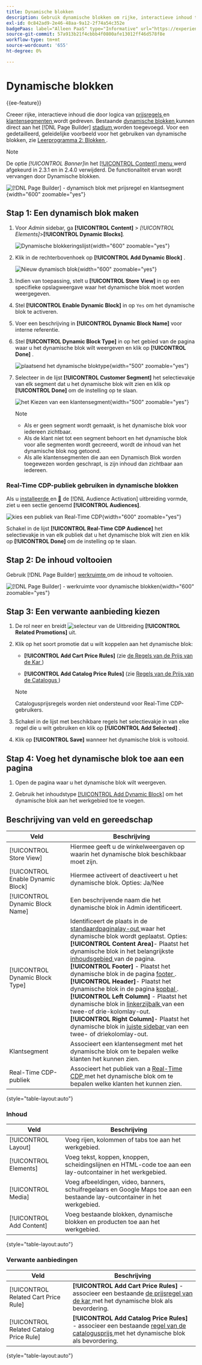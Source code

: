 ```yaml
---
title: Dynamische blokken
description: Gebruik dynamische blokken om rijke, interactieve inhoud te creëren die door logica van prijsregels en klantensegmenten wordt gedreven.
exl-id: 0c842ad9-2e46-48aa-9a12-2f74a54c352e
badgePaas: label="Alleen PaaS" type="Informative" url="https://experienceleague.adobe.com/nl/docs/commerce/user-guides/product-solutions" tooltip="Is alleen van toepassing op Adobe Commerce op Cloud-projecten (door Adobe beheerde PaaS-infrastructuur) en op projecten in het veld."
source-git-commit: 57a913b21f4cbbb4f0800afe13012ff46d578f8e
workflow-type: tm+mt
source-wordcount: '655'
ht-degree: 0%

---
```


# Dynamische blokken

{{ee-feature}}

Creeer rijke, interactieve inhoud die door logica van [ prijsregels ](../merchandising-promotions/introduction.md#price-rules) en [ klantensegmenten ](../customers/customer-segments.md) wordt gedreven. Bestaande [ dynamische blokken ](../page-builder/dynamic-block.md) kunnen direct aan het [!DNL Page Builder] [ stadium ](../page-builder/workspace.md) worden toegevoegd. Voor een gedetailleerd, geleidelijke voorbeeld voor het gebruiken van dynamische blokken, zie [ Leerprogramma 2: Blokken ](../page-builder/2-blocks.md).

>[!NOTE]
>
>De optie _[!UICONTROL Banner]_&#x200B;in het [[!UICONTROL Content] menu ](content-menu.md) werd afgekeurd in 2.3.1 en in 2.4.0 verwijderd. De functionaliteit ervan wordt vervangen door Dynamische blokken.

![[!DNL Page Builder] - dynamisch blok met prijsregel en klantsegment ](../page-builder/assets/pb-tutorial2-dynamic-block-storefront.png){width="600" zoomable="yes"}

## Stap 1: Een dynamisch blok maken

1. Voor _Admin_ sidebar, ga **[!UICONTROL Content]** > _[!UICONTROL Elements]_>**[!UICONTROL Dynamic Blocks]**.

   ![ Dynamische blokkeringslijst ](../page-builder/assets/pb-tutorial2-block-dynamic-add.png){width="600" zoomable="yes"}

1. Klik in de rechterbovenhoek op **[!UICONTROL Add Dynamic Block]** .

   ![ Nieuw dynamisch blok ](../page-builder/assets/pb-tutorial2-block-dynamic-new.png){width="600" zoomable="yes"}

1. Indien van toepassing, stelt u **[!UICONTROL Store View]** in op een specifieke opslagweergave waar het dynamische blok moet worden weergegeven.

1. Stel **[!UICONTROL Enable Dynamic Block]** in op `Yes` om het dynamische blok te activeren.

1. Voer een beschrijving in **[!UICONTROL Dynamic Block Name]** voor interne referentie.

1. Stel **[!UICONTROL Dynamic Block Type]** in op het gebied van de pagina waar u het dynamische blok wilt weergeven en klik op **[!UICONTROL Done]** .

   ![ plaatsend het dynamische bloktype ](../page-builder/assets/pb-dynamic-block-type.png){width="500" zoomable="yes"}

1. Selecteer in de lijst **[!UICONTROL Customer Segment]** het selectievakje van elk segment dat u het dynamische blok wilt zien en klik op **[!UICONTROL Done]** om de instelling op te slaan.

   ![ het Kiezen van een klantensegment ](../page-builder/assets/pb-dynamic-block-customer-segment.png){width="500" zoomable="yes"}

   >[!NOTE]
   >
   >- Als er geen segment wordt gemaakt, is het dynamische blok voor iedereen zichtbaar.
   >- Als de klant niet tot een segment behoort en het dynamische blok voor alle segmenten wordt gecreeerd, wordt de inhoud van het dynamische blok nog getoond.
   >- Als alle klantensegmenten die aan een Dynamisch Blok worden toegewezen worden geschrapt, is zijn inhoud dan zichtbaar aan iedereen.

### Real-Time CDP-publiek gebruiken in dynamische blokken

Als u [ installeerde ](../customers/audience-activation.md#install-the-extension) en [&#128279;](../customers/audience-activation.md#configure-the-extension) de [!DNL Audience Activation] uitbreiding vormde, ziet u een sectie genoemd **[!UICONTROL Audiences]**.

![ kies een publiek van Real-Time CDP ](./assets/dynamic-block-rtcdp.png){width="600" zoomable="yes"}

Schakel in de lijst **[!UICONTROL Real-Time CDP Audience]** het selectievakje in van elk publiek dat u het dynamische blok wilt zien en klik op **[!UICONTROL Done]** om de instelling op te slaan.

## Stap 2: De inhoud voltooien

Gebruik [!DNL Page Builder] [ werkruimte ](../page-builder/workspace.md) om de inhoud te voltooien.

![[!DNL Page Builder] - werkruimte voor dynamische blokken ](../page-builder/assets/pb-dynamic-block-workspace.png){width="600" zoomable="yes"}

## Stap 3: Een verwante aanbieding kiezen

1. De rol neer en breidt ![ selecteur van de Uitbreiding ](../assets/icon-display-expand.png) **[!UICONTROL Related Promotions]** uit.

1. Klik op het soort promotie dat u wilt koppelen aan het dynamische blok:

   - **[!UICONTROL Add Cart Price Rules]** (zie [ de Regels van de Prijs van de Kar ](../merchandising-promotions/price-rules-cart.md))

   - **[!UICONTROL Add Catalog Price Rules]** (zie [ Regels van de Prijs van de Catalogus ](../merchandising-promotions/price-rules-catalog.md))

   >[!NOTE]
   >
   >Catalogusprijsregels worden niet ondersteund voor Real-Time CDP-gebruikers.

1. Schakel in de lijst met beschikbare regels het selectievakje in van elke regel die u wilt gebruiken en klik op **[!UICONTROL Add Selected]** .

1. Klik op **[!UICONTROL Save]** wanneer het dynamische blok is voltooid.

## Stap 4: Voeg het dynamische blok toe aan een pagina

1. Open de pagina waar u het dynamische blok wilt weergeven.

1. Gebruik het inhoudstype [[!UICONTROL Add Dynamic Block]](../page-builder/dynamic-block.md) om het dynamische blok aan het werkgebied toe te voegen.

## Beschrijving van veld en gereedschap

| Veld | Beschrijving |
|--- |--- |
| [!UICONTROL Store View] | Hiermee geeft u de winkelweergaven op waarin het dynamische blok beschikbaar moet zijn. |
| [!UICONTROL Enable Dynamic Block] | Hiermee activeert of deactiveert u het dynamische blok. Opties: Ja/Nee |
| [!UICONTROL Dynamic Block Name] | Een beschrijvende naam die het dynamische blok in Admin identificeert. |
| [!UICONTROL Dynamic Block Type] | Identificeert de plaats in de [ standaardpaginalay-out ](layout-updates.md) waar het dynamische blok wordt geplaatst. Opties: <br/>**[!UICONTROL Content Area]**- Plaatst het dynamische blok in het belangrijkste [ inhoudsgebied ](layout-updates.md) van de pagina.<br/>**[!UICONTROL Footer]** - Plaatst het dynamische blok in de pagina [ footer ](page-setup.md#footer). <br/>**[!UICONTROL Header]**- Plaatst het dynamische blok in de pagina [ kopbal ](page-setup.md#header).<br/>**[!UICONTROL Left Column]** - Plaatst het dynamische blok in [ linkerzijbalk ](page-layout.md#standard-page-layouts) van een twee-of drie-kolomlay-out. <br/>**[!UICONTROL Right Column]**- Plaatst het dynamische blok in [ juiste sidebar ](page-layout.md#standard-page-layouts) van een twee- of driekolomlay-out. |
| Klantsegment | Associeert een klantensegment met het dynamische blok om te bepalen welke klanten het kunnen zien. |
| Real-Time CDP-publiek | Associeert het publiek van a [ Real-Time CDP ](../customers/audience-activation.md) met het dynamische blok om te bepalen welke klanten het kunnen zien. |

{style="table-layout:auto"}

### Inhoud

| Veld | Beschrijving |
|--- |--- |
| [!UICONTROL Layout] | Voeg rijen, kolommen of tabs toe aan het werkgebied. |
| [!UICONTROL Elements] | Voeg tekst, koppen, knoppen, scheidingslijnen en HTML-code toe aan een lay-outcontainer in het werkgebied. |
| [!UICONTROL Media] | Voeg afbeeldingen, video, banners, schuifregelaars en Google Maps toe aan een bestaande lay-outcontainer in het werkgebied. |
| [!UICONTROL Add Content] | Voeg bestaande blokken, dynamische blokken en producten toe aan het werkgebied. |

{style="table-layout:auto"}

### Verwante aanbiedingen

| Veld | Beschrijving |
|--- |--- |
| [!UICONTROL Related Cart Price Rule] | **[!UICONTROL Add Cart Price Rules]** - associeer een bestaande [ de prijsregel van de kar ](../merchandising-promotions/price-rules-cart.md) met het dynamische blok als bevordering. |
| [!UICONTROL Related Catalog Price Rule] | **[!UICONTROL Add Catalog Price Rules]** - associeer een bestaande [ regel van de catalogusprijs ](../merchandising-promotions/price-rules-catalog.md) met het dynamische blok als bevordering. |

{style="table-layout:auto"}
